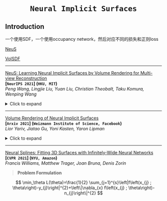 # <p align=center>`Neural Implicit Surfaces`</p>



## Introduction

一个使用SDF，一个使用occupancy network，然后对应不同的损失和正则loss





[NeuS](#NeuS)

[VolSDF](#VolSDF)

---

<span id="NeuS"></span>
[NeuS: Learning Neural Implicit Surfaces by Volume Rendering for Multi-view Reconstruction](https://arxiv.org/pdf/2106.10689.pdf)  
**[`NeurIPS 2021`]  (`HKU, MIT`)**   
*Peng Wang, Lingjie Liu, Yuan Liu, Christian Theobalt, Taku Komura, Wenping Wang*

<details><summary>Click to expand</summary>

<div align=center><img width="700" src="https://raw.githubusercontent.com/yzy1996/Image-Hosting/master/20210916164746.png"/></div>

> **Summary**

A method to reconstruct surface with high fidelity from 2D images. NeuS uses the SDF for surface representation and uses a novel volume rendering scheme to learn. **Only focus on solid objects.**

they replace the local transparency function with an occupancy network

> **Details**

Solve the problems:

- simply applying a standard volume rendering method to the density associated with SDF would lead to discernible bias. :arrow_right: propose a novel volume rendering scheme to ensure unbiased surface reconstruction in the first-order approximation of SDF.



NeuS consists of two networks:

- $f: \mathbb{R}^3 \rightarrow \mathbb{R}$ spatial point :arrow_right: its signed distance
- $c: \mathbb{R}^3 \times \mathbb{S}^2 \rightarrow \mathbb{R}^3$ spatial point and view direction :arrow_right: color

$$
\mathcal{S} = \{\mathbf{x} \in \mathbb{R}^3 \mid f(\mathbf{x}) = 0 \}
$$

logistic density distribution $\phi_{s}(x)=s e^{-s x} /\left(1+e^{-s x}\right)^{2}$, which is the derivative of the Sigmoid function $\Phi_s(x) = (1 + e^{-sx})^{-1}$. Using S-density field $\phi_s(f(x))$ to render.

</details>

---

<span id="VolSDF"></span>
[Volume Rendering of Neural Implicit Surfaces](https://arxiv.org/pdf/2106.12052.pdf)  
**[`Arxiv 2021`] (`Weizmann Institute of Science, Facebook`)**  
*Lior Yariv, Jiatao Gu, Yoni Kasten, Yaron Lipman*

<details><summary>Click to expand</summary>

<div align=center><img width="700" src="https://raw.githubusercontent.com/yzy1996/Image-Hosting/master/20210916202925.png"/></div>

> **Summary**

They model the volume density ($\sigma$) as a function of the geometry rather than model the geometry as a function of the volume density.
$$
\sigma = f(geometry)  \Rightarrow  geometry = f(\sigma)
$$
The geometry is represented by a signed distance function (SDF).

They represent the desity as a funtion of the signed distance to the scene’s surface.

> **Details**

Their model is:
$$
\sigma(\boldsymbol{x})=\alpha \Psi_{\beta}\left(-d_{\Omega}(\boldsymbol{x})\right)
$$
where $\Omega \subset \mathbb{R}^{3}$  is the space occupied by object, and $\mathcal{M}=\partial \Omega$ is its boundary surface, and $\alpha, \beta$ are learnable para.
$$
\text{Indicator Function: } \mathbf{1}_{\Omega}(\boldsymbol{x})= \begin{cases}1 & \text { if } \boldsymbol{x} \in \Omega \\ 0 & \text { if } \boldsymbol{x} \notin \Omega\end{cases}
\\
\text{SDF: } d_{\Omega}(\boldsymbol{x})=(-1)^{1_{\Omega}(\boldsymbol{x})} \min _{\boldsymbol{y} \in \mathcal{M}}\|\boldsymbol{x}-\boldsymbol{y}\|_{2}
\\
\text{Cumulative Distribution Function (CDF): } \Psi_{\beta}(s)= \begin{cases}\frac{1}{2} \exp \left(\frac{s}{\beta}\right) & \text { if } s \leq 0 \\ 1-\frac{1}{2} \exp \left(-\frac{s}{\beta}\right) & \text { if } s>0\end{cases}
$$




</details>

---



[Neural Splines: Fitting 3D Surfaces with Infinitely-Wide Neural Networks](https://arxiv.org/pdf/2006.13782.pdf)  
**[`CVPR 2021`] (`NYU, Amazon`)**  
*Francis Williams, Matthew Trager, Joan Bruna, Denis Zorin*



> **Problem Formulation**

$$
\min_\theta L(\theta)=\frac{1}{2} \sum_{j=1}^{s}\left|f\left(x_{j} ; \theta\right)-y_{j}\right|^{2}+\left\|\nabla_{x} f\left(x_{j} ; \theta\right)-n_{j}\right\|^{2}
$$

